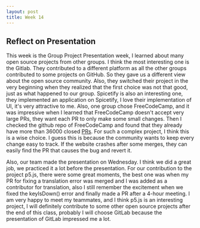 ```yaml
---
layout: post
title: Week 14
---
```

## Reflect on Presentation
This week is the Group Project Presentation week, I learned about many open source projects from other groups. I think the most interesting one is the Gitlab. They contributed to a different platform as all the other groups contributed to some projects on GitHub. So they gave us a different view about the open source community. Also, they switched their project in the very beginning when they realized that the first choice was not that good, just as what happened to our group. Spicetify is also an interesting one, they implemented an application on Spicetify, I love their implementation of UI, it's very attractive to me. Also, one group chose FreeCodeCamp, and it was impressive when I learned that FreeCodeCamp doesn't accept very large PRs, they want each PR to only make some small changes. Then I checked the github repo of FreeCodeCamp and found that they already have more than 36000 closed [PRs](https://github.com/freeCodeCamp/freeCodeCamp/pulls?q=is%3Apr+is%3Aclosed). For such a complex project, I think this is a wise choice. I guess this is because the community wants to keep every change easy to track. If the website crashes after some merges, they can easily find the PR that causes the bug and revert it. 

<!--more-->

Also, our team made the presentation on Wednesday. I think we did a great job, we practiced it a lot before the presentation. For our contribution to the project p5.js, there were some great moments, the best one was when my PR for fixing a translation error was merged and I was added as a contributor for translation, also I still remember the excitement when we fixed the keyIsDown() error and finally made a PR after a 4-hour meeting. I am very happy to meet my teammates, and I think p5.js is an interesting project, I will definitely contribute to some other open source projects after the end of this class, probably I will choose GitLab because the presentation of GitLab impressed me a lot.